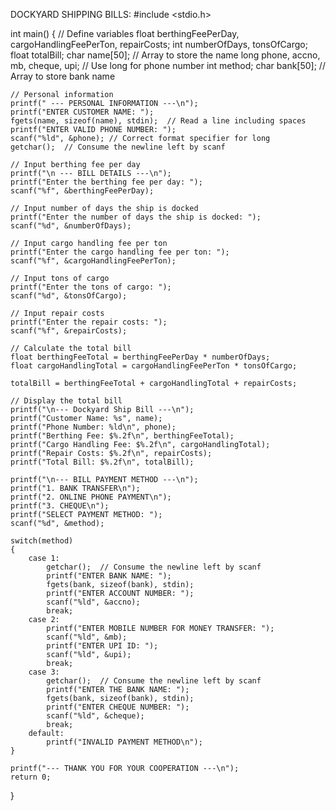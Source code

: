 DOCKYARD SHIPPING BILLS:
#include <stdio.h>

int main() 
{
    // Define variables
    float berthingFeePerDay, cargoHandlingFeePerTon, repairCosts;
    int numberOfDays, tonsOfCargo;
    float totalBill;
    char name[50];  // Array to store the name
    long phone, accno, mb, cheque, upi;     // Use long for phone number
    int method;
    char bank[50];  // Array to store bank name

    // Personal information
    printf(" --- PERSONAL INFORMATION ---\n");
    printf("ENTER CUSTOMER NAME: ");
    fgets(name, sizeof(name), stdin);  // Read a line including spaces
    printf("ENTER VALID PHONE NUMBER: ");
    scanf("%ld", &phone); // Correct format specifier for long
    getchar();  // Consume the newline left by scanf

    // Input berthing fee per day
    printf("\n --- BILL DETAILS ---\n");
    printf("Enter the berthing fee per day: ");
    scanf("%f", &berthingFeePerDay);

    // Input number of days the ship is docked
    printf("Enter the number of days the ship is docked: ");
    scanf("%d", &numberOfDays);

    // Input cargo handling fee per ton
    printf("Enter the cargo handling fee per ton: ");
    scanf("%f", &cargoHandlingFeePerTon);

    // Input tons of cargo
    printf("Enter the tons of cargo: ");
    scanf("%d", &tonsOfCargo);

    // Input repair costs
    printf("Enter the repair costs: ");
    scanf("%f", &repairCosts);

    // Calculate the total bill
    float berthingFeeTotal = berthingFeePerDay * numberOfDays;
    float cargoHandlingTotal = cargoHandlingFeePerTon * tonsOfCargo;

    totalBill = berthingFeeTotal + cargoHandlingTotal + repairCosts;

    // Display the total bill
    printf("\n--- Dockyard Ship Bill ---\n");
    printf("Customer Name: %s", name);
    printf("Phone Number: %ld\n", phone);
    printf("Berthing Fee: $%.2f\n", berthingFeeTotal);
    printf("Cargo Handling Fee: $%.2f\n", cargoHandlingTotal);
    printf("Repair Costs: $%.2f\n", repairCosts);
    printf("Total Bill: $%.2f\n", totalBill);
    
    printf("\n--- BILL PAYMENT METHOD ---\n");
    printf("1. BANK TRANSFER\n");
    printf("2. ONLINE PHONE PAYMENT\n");
    printf("3. CHEQUE\n");
    printf("SELECT PAYMENT METHOD: ");
    scanf("%d", &method);
    
    switch(method)
    {
        case 1:
            getchar();  // Consume the newline left by scanf
            printf("ENTER BANK NAME: ");
            fgets(bank, sizeof(bank), stdin);
            printf("ENTER ACCOUNT NUMBER: ");
            scanf("%ld", &accno);
            break;
        case 2:
            printf("ENTER MOBILE NUMBER FOR MONEY TRANSFER: ");
            scanf("%ld", &mb);
            printf("ENTER UPI ID: ");
            scanf("%ld", &upi);
            break;
        case 3:
            getchar();  // Consume the newline left by scanf
            printf("ENTER THE BANK NAME: ");
            fgets(bank, sizeof(bank), stdin);
            printf("ENTER CHEQUE NUMBER: ");
            scanf("%ld", &cheque);
            break;
        default:
            printf("INVALID PAYMENT METHOD\n");
    }

    printf("--- THANK YOU FOR YOUR COOPERATION ---\n");
    return 0;
}

